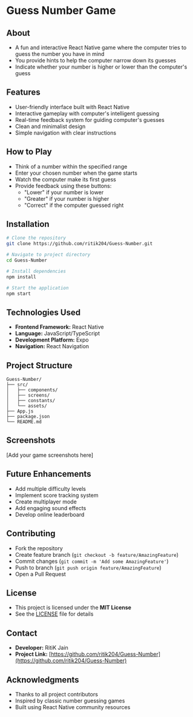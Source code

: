 # **Guess Number Game**

## **About**
* A fun and interactive React Native game where the computer tries to guess the number you have in mind
* You provide hints to help the computer narrow down its guesses
* Indicate whether your number is higher or lower than the computer's guess

## **Features**
* User-friendly interface built with React Native
* Interactive gameplay with computer's intelligent guessing
* Real-time feedback system for guiding computer's guesses
* Clean and minimalist design
* Simple navigation with clear instructions

## **How to Play**
* Think of a number within the specified range
* Enter your chosen number when the game starts
* Watch the computer make its first guess
* Provide feedback using these buttons:
  * "Lower" if your number is lower
  * "Greater" if your number is higher
  * "Correct" if the computer guessed right

## **Installation**
```bash
# Clone the repository
git clone https://github.com/ritik204/Guess-Number.git

# Navigate to project directory
cd Guess-Number

# Install dependencies
npm install

# Start the application
npm start
```

## **Technologies Used**
* **Frontend Framework:** React Native
* **Language:** JavaScript/TypeScript
* **Development Platform:** Expo
* **Navigation:** React Navigation

## **Project Structure**
```
Guess-Number/
├── src/
│   ├── components/
│   ├── screens/
│   ├── constants/
│   └── assets/
├── App.js
├── package.json
└── README.md
```

## **Screenshots**
[Add your game screenshots here]

## **Future Enhancements**
* Add multiple difficulty levels
* Implement score tracking system
* Create multiplayer mode
* Add engaging sound effects
* Develop online leaderboard

## **Contributing**
* Fork the repository
* Create feature branch (`git checkout -b feature/AmazingFeature`)
* Commit changes (`git commit -m 'Add some AmazingFeature'`)
* Push to branch (`git push origin feature/AmazingFeature`)
* Open a Pull Request

## **License**
* This project is licensed under the **MIT License**
* See the [LICENSE](LICENSE) file for details

## **Contact**
* **Developer:** RitiK Jain
* **Project Link:** [https://github.com/ritik204/Guess-Number](https://github.com/ritik204/Guess-Number)

## **Acknowledgments**
* Thanks to all project contributors
* Inspired by classic number guessing games
* Built using React Native community resources

